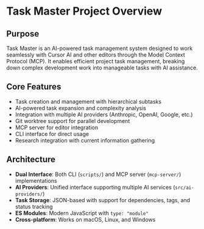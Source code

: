 # Task Master Project Overview

## Purpose
Task Master is an AI-powered task management system designed to work seamlessly with Cursor AI and other editors through the Model Context Protocol (MCP). It enables efficient project task management, breaking down complex development work into manageable tasks with AI assistance.

## Core Features
- Task creation and management with hierarchical subtasks
- AI-powered task expansion and complexity analysis
- Integration with multiple AI providers (Anthropic, OpenAI, Google, etc.)
- Git worktree support for parallel development
- MCP server for editor integration
- CLI interface for direct usage
- Research integration with current information gathering

## Architecture
- **Dual Interface**: Both CLI (`scripts/`) and MCP server (`mcp-server/`) implementations
- **AI Providers**: Unified interface supporting multiple AI services (`src/ai-providers/`)
- **Task Storage**: JSON-based with support for dependencies, tags, and status tracking
- **ES Modules**: Modern JavaScript with `type: "module"`
- **Cross-platform**: Works on macOS, Linux, and Windows